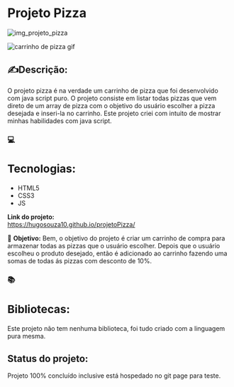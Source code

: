 ## <h1>Projeto Pizza</h1>

![img_projeto_pizza](https://user-images.githubusercontent.com/51915862/135942341-bec02987-3149-48e7-ab4a-fb8a8e57bda1.png)


![carrinho de pizza gif](https://user-images.githubusercontent.com/51915862/135943009-bb6232a2-9770-4520-9404-ff852df9c9cc.gif)



### <h2> ✍️**Descrição:</h2>**

O projeto pizza é na verdade um carrinho de pizza que foi desenvolvido com java script puro. O projeto consiste em listar todas pizzas que vem direto de um array de pizza com o objetivo do usuário escolher a pizza desejada e inseri-la no carrinho. Este projeto criei com intuito de mostrar minhas habilidades com java script.

### 💻  **<h2>Tecnologias:</h2>**

  <ul>
    <li>HTML5</li>
    <li>CSS3</li>
     <li>JS</li>
  </ul>


**<strong>Link do projeto:</strong>**  
   https://hugosouza10.github.io/projetoPizza/

🎯 **Objetivo:**  Bem, o objetivo do projeto é criar um carrinho de compra para armazenar todas as pizzas que o usuário escolher. Depois que o usuário escolheu o produto desejado, então é adicionado ao carrinho fazendo uma somas de todas ás pizzas com desconto de 10%.

### 📚**<h2>Bibliotecas:</h2>**

Este projeto não tem nenhuma biblioteca, foi tudo criado com a linguagem pura mesma.

**<h2>Status do projeto:</h2>**

Projeto 100% concluído inclusive está hospedado no git page para teste.
